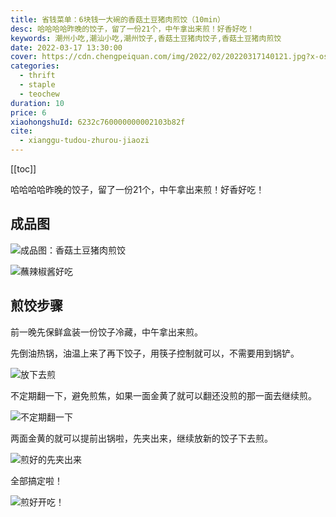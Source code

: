 ```yaml
---
title: 省钱菜单：6块钱一大碗的香菇土豆猪肉煎饺（10min）
desc: 哈哈哈哈昨晚的饺子，留了一份21个，中午拿出来煎！好香好吃！
keywords: 潮州小吃,潮汕小吃,潮州饺子,香菇土豆猪肉饺子,香菇土豆猪肉煎饺
date: 2022-03-17 13:30:00
cover: https://cdn.chengpeiquan.com/img/2022/02/20220317140121.jpg?x-oss-process=image/interlace,1
categories:
  - thrift
  - staple
  - teochew
duration: 10
price: 6
xiaohongshuId: 6232c760000000002103b82f
cite:
  - xianggu-tudou-zhurou-jiaozi
---
```


[[toc]]

哈哈哈哈昨晚的饺子，留了一份21个，中午拿出来煎！好香好吃！

## 成品图

![成品图：香菇土豆猪肉煎饺](https://cdn.chengpeiquan.com/img/2022/02/20220317140130.jpg?x-oss-process=image/interlace,1)

![蘸辣椒酱好吃](https://cdn.chengpeiquan.com/img/2022/02/20220317140132.jpg?x-oss-process=image/interlace,1)

## 煎饺步骤

前一晚先保鲜盒装一份饺子冷藏，中午拿出来煎。

先倒油热锅，油温上来了再下饺子，用筷子控制就可以，不需要用到锅铲。

![放下去煎](https://cdn.chengpeiquan.com/img/2022/02/20220317140133.jpg?x-oss-process=image/interlace,1)

不定期翻一下，避免煎焦，如果一面金黄了就可以翻还没煎的那一面去继续煎。

![不定期翻一下](https://cdn.chengpeiquan.com/img/2022/02/20220317140134.jpg?x-oss-process=image/interlace,1)

两面金黄的就可以提前出锅啦，先夹出来，继续放新的饺子下去煎。

![煎好的先夹出来](https://cdn.chengpeiquan.com/img/2022/02/20220317140135.jpg?x-oss-process=image/interlace,1)

全部搞定啦！

![煎好开吃！](https://cdn.chengpeiquan.com/img/2022/02/20220317140131.jpg?x-oss-process=image/interlace,1)
